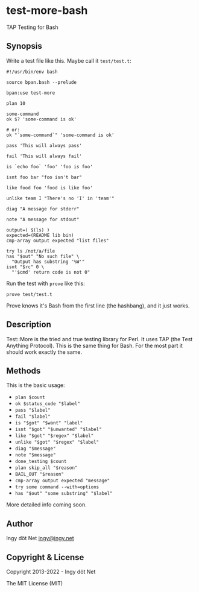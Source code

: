 test-more-bash
==============

TAP Testing for Bash

## Synopsis

Write a test file like this.
Maybe call it `test/test.t`:
```
#!/usr/bin/env bash

source bpan.bash --prelude

bpan:use test-more

plan 10

some-command
ok $? 'some-command is ok'

# or:
ok "`some-command`" 'some-command is ok'

pass 'This will always pass'

fail 'This will always fail'

is `echo foo` 'foo' 'foo is foo'

isnt foo bar "foo isn't bar"

like food foo 'food is like foo'

unlike team I "There's no 'I' in 'team'"

diag "A message for stderr"

note "A message for stdout"

output=( $(ls) )
expected=(README lib bin)
cmp-array output expected "list files"

try ls /not/a/file
has "$out" "No such file" \
  "Output has substring '%W'"
isnt "$rc" 0 \
  "'$cmd' return code is not 0"
```

Run the test with `prove` like this:
```
prove test/test.t
```

Prove knows it's Bash from the first line (the hashbang), and it just works.

## Description

Test::More is the tried and true testing library for Perl.
It uses TAP (the Test Anything Protocol).
This is the same thing for Bash.
For the most part it should work exactly the same.

## Methods

This is the basic usage:

* `plan $count`
* `ok $status_code "$label"`
* `pass "$label"`
* `fail "$label"`
* `is "$got" "$want" "label"`
* `isnt "$got" "$unwanted" "$label"`
* `like "$got" "$regex" "$label"`
* `unlike "$got" "$regex" "$label"`
* `diag "$message"`
* `note "$message"`
* `done_testing $count`
* `plan skip_all "$reason"`
* `BAIL_OUT "$reason"`
* `cmp-array output expected "message"`
* `try some command --with=options`
* `has "$out" "some substring" "$label"`

More detailed info coming soon.

## Author

Ingy döt Net <ingy@ingy.net>

## Copyright & License

Copyright 2013-2022 - Ingy döt Net

The MIT License (MIT)
